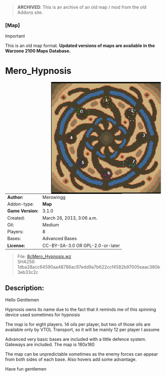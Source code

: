 > **ARCHIVED**: This is an archive of an old map / mod from the old Addons site.

### [Map]

> [!IMPORTANT]
> This is an old map format. **Updated versions of maps are available in the Warzone 2100 Maps Database.**

# Mero_Hypnosis

<img src="./preview.jpg" align="right" />

| | |
| - | - |
| __Author:__ | Merowingg |
| Addon-type: | __Map__ |
| __Game Version:__ | 3.1.0 |
| Created: | March 26, 2013, 3:06 a.m. |
| Oil: | Medium |
| Players: | 8 |
| Bases: | Advanced Bases |
| __License:__ | CC-BY-SA-3.0 OR GPL-2.0-or-later |

> File: [8cMero_Hypnosis.wz](https://github.com/Warzone2100/old-addons-site/raw/main/assets/49/8cMero_Hypnosis.wz)  
> SHA256: 1dba28acc64590aa48786ac97edd9a7b622ccf4582b97005eaac380b3eb33c2c

## Description:

Hello Gentlemen  

Hypnosis owns its name due to the fact that it reminds me of this spinning device used sometimes for hypnosis  

The map is for eight players. 14 oils per player, but two of those oils are available only by VTOL Transport, so it will be mainly 12 per player I assume  

Advanced very basic bases are included with a little defence system. Gateways are included. The map is 180x180

The map can be unpredictable sometimes as the enemy forces can appear from both sides of each base. Also hovers add some advantage.

Have fun gentlemen  



